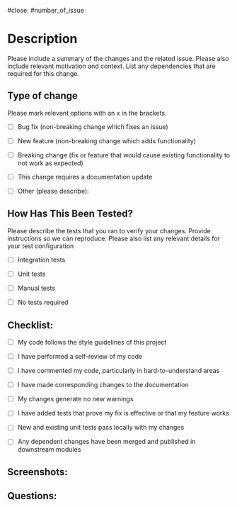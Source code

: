 #close: #number_of_issue

# Description

Please include a summary of the changes and the related issue. Please also include relevant motivation and context. List any dependencies that are required for this change.


## Type of change

Please mark relevant options with an x in the brackets.

- [ ] Bug fix (non-breaking change which fixes an issue)
- [ ] New feature (non-breaking change which adds functionality)
- [ ] Breaking change (fix or feature that would cause existing functionality to not work as expected)
- [ ] This change requires a documentation update
- [ ] Other (please describe): 


## How Has This Been Tested?

Please describe the tests that you ran to verify your changes. Provide instructions so we can reproduce. Please also list any relevant details for your test configuration

- [ ] Integration tests
- [ ] Unit tests
- [ ] Manual tests
- [ ] No tests required


## Checklist:

- [ ] My code follows the style guidelines of this project
- [ ] I have performed a self-review of my code
- [ ] I have commented my code, particularly in hard-to-understand areas
- [ ] I have made corresponding changes to the documentation
- [ ] My changes generate no new warnings
- [ ] I have added tests that prove my fix is effective or that my feature works
- [ ] New and existing unit tests pass locally with my changes
- [ ] Any dependent changes have been merged and published in downstream modules


## Screenshots:


## Questions:
